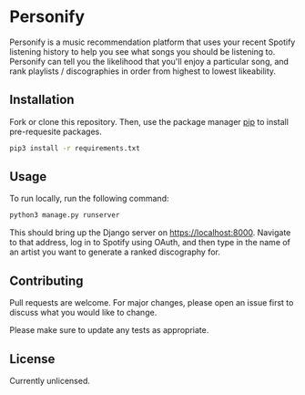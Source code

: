 # Personify

Personify is a music recommendation platform that uses your recent Spotify listening history to help you see what songs you should be listening to.
Personify can tell you the likelihood that you'll enjoy a particular song, and rank playlists / discographies in order from highest to lowest likeability.

## Installation

Fork or clone this repository. Then, use the package manager [pip](https://pip.pypa.io/en/stable/) to install pre-requesite packages.

```bash
pip3 install -r requirements.txt
```

## Usage

To run locally, run the following command:
```bash
python3 manage.py runserver
```

This should bring up the Django server on [https://localhost:8000](https://localhost:8000).
Navigate to that address, log in to Spotify using OAuth, and then type in the name of an artist you want to generate a ranked discography for.

## Contributing
Pull requests are welcome. For major changes, please open an issue first to discuss what you would like to change.

Please make sure to update any tests as appropriate.

## License
Currently unlicensed.